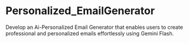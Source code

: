 # Personalized_EmailGenerator
Develop an Ai-Personalized Email Generator that enables users to create professional and personalized emails effortlessly using Gemini Flash.
